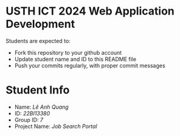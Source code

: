 USTH ICT 2024 Web Application Development
=====================================================

Students are expected to:

* Fork this repository to your github account
* Update student name and ID to this README file
* Push your commits regularly, with proper commit messages

Student Info
=======================

* Name: *Lê Anh Quang*
* ID: *22BI13380*
* Group ID: *7*
* Project Name: *Job Search Portal*
